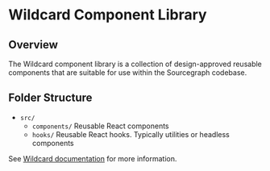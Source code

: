 # Wildcard Component Library

## Overview

The Wildcard component library is a collection of design-approved reusable components that are suitable for use within the Sourcegraph codebase.

## Folder Structure

- `src/`
  - `components/`
    Reusable React components
  - `hooks/`
    Reusable React hooks. Typically utilities or headless components

See [Wildcard documentation](https://docs.sourcegraph.com/dev/background-information/web/wildcard) for more information.
